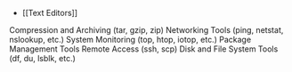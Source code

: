 
- [[Text Editors]]


Compression and Archiving (tar, gzip, zip) 
Networking Tools (ping, netstat, nslookup, etc.)
System Monitoring (top, htop, iotop, etc.)
Package Management Tools
Remote Access (ssh, scp)
Disk and File System Tools (df, du, lsblk, etc.)